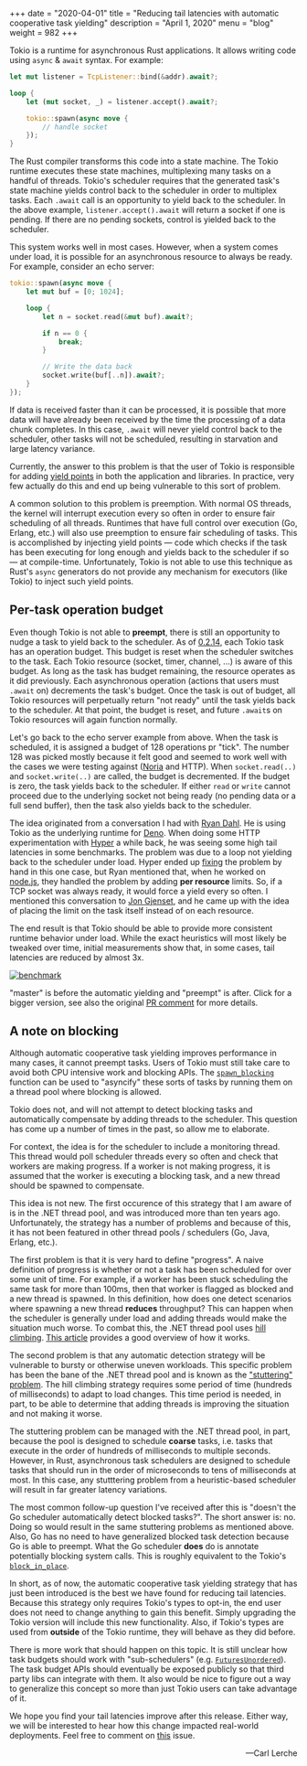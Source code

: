 +++
date = "2020-04-01"
title = "Reducing tail latencies with automatic cooperative task yielding"
description = "April 1, 2020"
menu = "blog"
weight = 982
+++

Tokio is a runtime for asynchronous Rust applications. It allows writing code
using `async` & `await` syntax. For example:

```rust
let mut listener = TcpListener::bind(&addr).await?;

loop {
    let (mut socket, _) = listener.accept().await?;

    tokio::spawn(async move {
        // handle socket
    });
}
```

The Rust compiler transforms this code into a state machine. The Tokio runtime
executes these state machines, multiplexing many tasks on a handful of threads.
Tokio's scheduler requires that the generated task's state machine yields control
back to the scheduler in order to multiplex tasks. Each `.await` call is an
opportunity to yield back to the scheduler. In the above example,
`listener.accept().await` will return a socket if one is pending. If there are
no pending sockets, control is yielded back to the scheduler.

This system works well in most cases. However, when a system comes under load,
it is possible for an asynchronous resource to always be ready. For
example, consider an echo server:

```rust
tokio::spawn(async move {
    let mut buf = [0; 1024];

    loop {
        let n = socket.read(&mut buf).await?;

        if n == 0 {
            break;
        }

        // Write the data back
        socket.write(buf[..n]).await?;
    }
});
```


If data is received faster than it can be processed, it is possible that more
data will have already been received by the time the processing of a data chunk
completes. In this case, `.await` will never yield control back to the scheduler,
other tasks will not be scheduled, resulting in starvation and large latency
variance.

Currently, the answer to this problem is that the user of Tokio is responsible
for adding [yield points][yield_now] in both the application and libraries. In
practice, very few actually do this and end up being vulnerable to this sort of
problem.

A common solution to this problem is preemption. With normal OS threads, the
kernel will interrupt execution every so often in order to ensure fair
scheduling of all threads. Runtimes that have full control over execution (Go,
Erlang, etc.) will also use preemption to ensure fair scheduling of tasks. This
is accomplished by injecting yield points — code which checks if the task has
been executing for long enough and yields back to the scheduler if so — at
compile-time.  Unfortunately, Tokio is not able to use this technique as Rust's
`async` generators do not provide any mechanism for executors (like Tokio) to
inject such yield points.

## Per-task operation budget

Even though Tokio is not able to **preempt**, there is still an opportunity to
nudge a task to yield back to the scheduler. As of [0.2.14], each Tokio task has
an operation budget. This budget is reset when the scheduler switches to the
task. Each Tokio resource (socket, timer, channel, ...) is aware of this
budget. As long as the task has budget remaining, the resource operates as it did
previously. Each asynchronous operation (actions that users must `.await` on)
decrements the task's budget. Once the task is out of budget, all Tokio
resources will perpetually return "not ready" until the task yields back to the
scheduler. At that point, the budget is reset, and future `.await`s on Tokio
resources will again function normally.

Let's go back to the echo server example from above. When the task is scheduled, it
is assigned a budget of 128 operations pr "tick". The number 128 was picked
mostly because it felt good and seemed to work well with the cases we were
testing against ([Noria] and HTTP). When `socket.read(..)` and
`socket.write(..)` are called, the budget is decremented. If the budget is zero,
the task yields back to the scheduler. If either `read` or `write` cannot
proceed due to the underlying socket not being ready (no pending data or a full
send buffer), then the task also yields back to the scheduler.

The idea originated from a conversation I had with [Ryan Dahl][ry]. He is
using Tokio as the underlying runtime for [Deno][deno]. When doing some HTTP
experimentation  with [Hyper] a while back, he was seeing some high tail
latencies in some benchmarks. The problem was due to a loop not yielding back to
the scheduler under load. Hyper ended up [fixing][hpr] the problem by hand in
this one case, but Ryan mentioned that, when he worked on [node.js][node], they
handled the problem by adding **per resource** limits. So, if a TCP socket was
always ready, it would force a yield every so often. I mentioned this
conversation to [Jon Gjenset][jonhoo], and he came up with the idea of placing
the limit on the task itself instead of on each resource.

The end result is that Tokio should be able to provide more consistent runtime
behavior under load. While the exact heuristics will most likely be tweaked over
time, initial measurements show that, in some cases, tail latencies are reduced
by almost 3x.

[![benchmark](https://user-images.githubusercontent.com/176295/73222456-4a103300-4131-11ea-9131-4e437ecb9a04.png)](https://user-images.githubusercontent.com/176295/73222456-4a103300-4131-11ea-9131-4e437ecb9a04.png)

"master" is before the automatic yielding and "preempt" is after. Click for a
bigger version, see also the original [PR comment][pr] for more details.

## A note on blocking

Although automatic cooperative task yielding improves performance in many cases,
it cannot preempt tasks. Users of Tokio must still take care to avoid both CPU
intensive work and blocking APIs. The [`spawn_blocking`][spawn_blocking] function
can be used to "asyncify" these sorts of tasks by running them on a thread pool
where blocking is allowed.

Tokio does not, and will not attempt to detect blocking tasks and automatically
compensate by adding threads to the scheduler. This question has come up a
number of times in the past, so allow me to elaborate.

For context, the idea is for the scheduler to include a monitoring thread. This
thread would poll scheduler threads every so often and check that workers are
making progress. If a worker is not making progress, it is assumed that the
worker is executing a blocking task, and a new thread should be spawned to
compensate.

This idea is not new. The first occurence of this strategy that I am aware of is
in the .NET thread pool, and was introduced more than ten years ago.
Unfortunately, the strategy has a number of problems and because of this, it has
not been featured in other thread pools / schedulers (Go, Java, Erlang, etc.).

The first problem is that it is very hard to define "progress". A naive
definition of progress is whether or not a task has been scheduled for over some
unit of time. For example, if a worker has been stuck scheduling the same task
for more than 100ms, then that worker is flagged as blocked and a new thread is
spawned. In this definition, how does one detect scenarios where spawning a new
thread **reduces** throughput? This can happen when the scheduler is generally
under load and adding threads would make the situation much worse. To combat
this, the .NET thread pool uses [hill climbing][hill]. [This article][hill2]
provides a good overview of how it works.

The second problem is that any automatic detection strategy will be vulnerable
to bursty or otherwise uneven workloads. This specific problem has been the bane
of the .NET thread pool and is known as the ["stuttering" problem][stutter]. The
hill climbing strategy requires some period of time (hundreds of milliseconds)
to adapt to load changes. This time period is needed, in part, to be able to
determine that adding threads is improving the situation and not making it
worse.

The stuttering problem can be managed with the .NET thread pool, in part,
because the pool is designed to schedule **coarse** tasks, i.e. tasks that
execute in the order of hundreds of milliseconds to multiple seconds. However,
in Rust, asynchronous task schedulers are designed to schedule tasks that should run in
the order of microseconds to tens of milliseconds at most. In this case, any
stutttering problem from a heuristic-based scheduler will result in far greater
latency variations.

The most common follow-up question I've received after this is "doesn't the Go
scheduler automatically detect blocked tasks?". The short answer is: no. Doing
so would result in the same stuttering problems as mentioned above. Also, Go has
no need to have generalized blocked task detection because Go is able to
preempt. What the Go scheduler **does** do is annotate potentially blocking
system calls. This is roughly equivalent to the Tokio's
[`block_in_place`][block_in_place].

In short, as of now, the automatic cooperative task yielding strategy that has
just been introduced is the best we have found for reducing tail latencies.
Because this strategy only requires Tokio's types to opt-in, the end user does
not need to change anything to gain this benefit. Simply upgrading the Tokio
version will include this new functionality. Also, if Tokio's types are used
from **outside** of the Tokio runtime, they will behave as they did before.

There is more work that should happen on this topic. It is still unclear how
task budgets should work with "sub-schedulers" (e.g.
[`FuturesUnordered`][futunord]). The task budget APIs should eventually be
exposed publicly so that third party libs can integrate with them. It also would be nice to
figure out a way to generalize this concept so more than just Tokio users can
take advantage of it.

We hope you find your tail latencies improve after this release. Either way, we
will be interested to hear how this change impacted real-world deployments. Feel
free to comment on [this](https://github.com/tokio-rs/tokio/issues/2359) issue.

<div style="text-align:right">&mdash;Carl Lerche</div>


[0.2.14]: https://github.com/tokio-rs/tokio/releases/tag/tokio-0.2.14
[ry]: https://github.com/ry
[deno]: https://github.com/denoland/deno
[Hyper]: github.com/hyperium/hyper/
[hpr]: https://github.com/hyperium/hyper/pull/1829
[node]: https://nodejs.org
[jonhoo]: https://github.com/jonhoo/
[pr]: https://github.com/tokio-rs/tokio/pull/2160#issuecomment-579004856
[spawn_blocking]: https://docs.rs/tokio/0.2/tokio/task/fn.spawn_blocking.html
[block_in_place]: https://docs.rs/tokio/0.2/tokio/task/fn.block_in_place.html
[hill]: https://en.wikipedia.org/wiki/Hill_climbing
[hill2]: https://mattwarren.org/2017/04/13/The-CLR-Thread-Pool-Thread-Injection-Algorithm/
[yield_now]: https://docs.rs/tokio/0.2/tokio/task/fn.yield_now.html
[Noria]: https://github.com/mit-pdos/noria
[stutter]: http://joeduffyblog.com/2006/07/08/clr-thread-pool-injection-stuttering-problems/
[futunord]: https://docs.rs/futures/0.3.4/futures/stream/struct.FuturesUnordered.html
